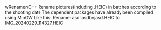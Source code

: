 wRenamer/C++
Rename pictures(including .HEIC) in batches according to the shooting date
The dependent packages have already been compiled using MinGW
Like this:
    Rename:    asdnasdbnjasd.HEIC to IMG_20240229_114327.HEIC